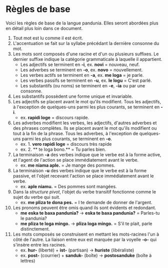# Règles de base

Voici les règles de base de la langue pandunia.
Elles seront abordées plus en détail plus loin dans ce document.

1. Tout mot est lu comme il est écrit.
2. L'accentuation se fait sur la syllabe précédant la dernière consonne du mot.
3. Les mots sont composés d'une racine et d'un ou plusieurs suffixes.
   Le dernier suffixe indique la catégorie grammaticale à laquelle il appartient.
    - Les adjectifs se terminent en **-i**, ex. **novi** = nouveau, neuf.
    - Les adverbes se terminent en **-o**, ex. **novo** = nouvellement.
    - Les verbes actifs se terminent en **-a**, ex. **me loga** = je parle.
    - Les verbes passifs se terminent en **-u**, ex. **le logu** = C'est parlé.
    - Les substantifs (ou noms) se terminent en **-e**, **-ia** ou par une consonne.
4. Les substantifs possèdent une forme unique et invariable.
5. Les adjectifs se placent avant le mot qu'ils modifient.
   Tous les adjectifs, à l'exception de quelques-uns parmi les plus courants, se terminent en **-i**.
   - ex. **rapidi loge** = discours rapide.
6. Les adverbes modifient les verbes, les adjectifs, d'autres adverbes et des phrases complètes.
   Ils se placent avant le mot qu'ils modifient ou tout à la fin de la phrase.
   Tous les adverbes, à l'exception de quelques-uns parmi les plus courants, se terminent en **-o**.
   - ex. 1. **vero rapidi loge** = discours très rapide
   - ex. 2. ** te loga bono.** = Tu parles bien.
7. La terminaison **-a** des verbes indique que le verbe est à la forme active, et l'agent de l'action se place immédiatement avant le verbe.
    - ex. **me niama aple.** = Je mange des pommes.
8. La terminaison **-u** des verbes indique que le verbe est à la forme passive, et l'objet recevant l'action se place immédiatement avant le verbe.
    - ex. **aple niamu.** = Des pommes sont mangées.
9. Dans la _structure pivot_, l'objet du verbe transitif fonctionne comme le sujet du verbe qui suit.
    - ex. **me pliza te dona pes.** = I te demande de donner de l'argent.
10. Les pronoms peuvent être omis quand ils sont évidents et redondant.
    - **me eska te baxa pandunia?** → **eska te baxa pandunia?** = Parles-tu le pandunia?
    - **me pliza te loga mingo.** →  **pliza loga mingo.**
      = S'il te plait, parle distinctement.
11. Les mots composés se construisent en mettant les mots-racines l'un à côté de l'autre.
    La liaison entre eux est marquée par la voyelle **-o-** qui s'insère entre les racines.
    - ex. **hur-** (liberté) + **ist-** (partisan) → **huriste** (libéraliste)
    - ex. **post-** (courrier) + **sanduk-** (boîte) → **postosanduke** (boîte à lettres)

